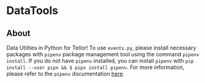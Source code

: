 # DataTools

## About

Data Utilties in Python for Tellor!
To use `events.py`, please install necessary packages with `pipenv` package management tool using the command `pipenv install`. If you do not have `pipenv` installed, you can install `pipenv` with `pip install --user pipx && $ pipx install pipenv`. For more information, please refer to the `pipenv` documentation [here](https://pipenv.pypa.io/en/latest/). 

